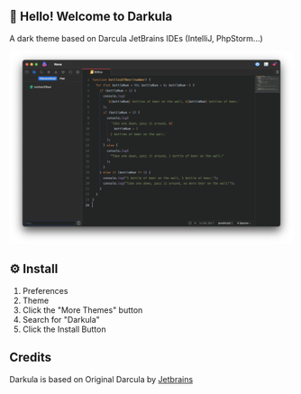 ## 👋 Hello! Welcome to Darkula

A dark theme based on Darcula JetBrains IDEs (IntelliJ, PhpStorm...)

![Screenshot](https://github.com/d0sse/nova-darkula-theme/blob/main/Images/extension/screenshot.png?raw=true)

## ⚙️ Install

1. Preferences
2. Theme
3. Click the "More Themes" button
4. Search for "Darkula"
5. Click the Install Button

## Credits

Darkula is based on Original Darcula by [Jetbrains](https://www.jetbrains.com/)

